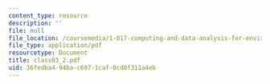 ```yaml
---
content_type: resource
description: ''
file: null
file_location: /coursemedia/1-017-computing-and-data-analysis-for-environmental-applications-fall-2003/36fedba494bac6971caf0cd0f311a4eb_class03_2.pdf
file_type: application/pdf
resourcetype: Document
title: class03_2.pdf
uid: 36fedba4-94ba-c697-1caf-0cd0f311a4eb
---
```

